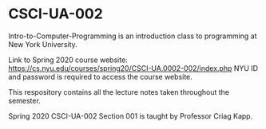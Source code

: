 # CSCI-UA-002
Intro-to-Computer-Programming is an introduction class to programming at New York University.

Link to Spring 2020 course website: https://cs.nyu.edu/courses/spring20/CSCI-UA.0002-002/index.php
NYU ID and password is required to access the course website.

This respository contains all the lecture notes taken throughout the semester.

Spring 2020 CSCI-UA-002 Section 001 is taught by Professor Criag Kapp.
